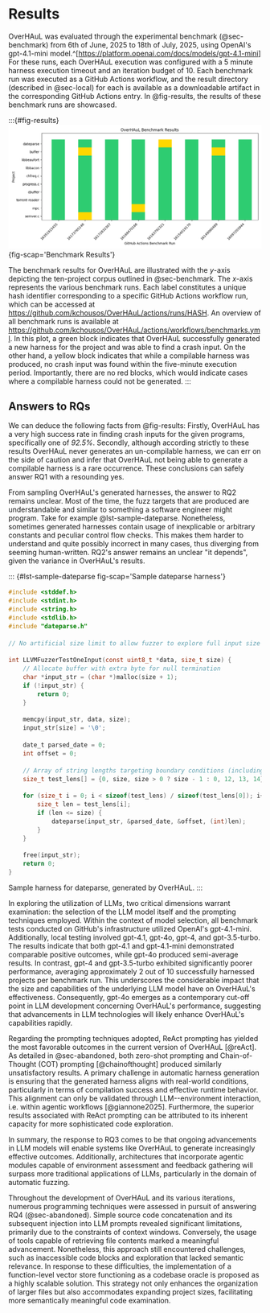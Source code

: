 # Results

OverHAuL was evaluated through the experimental benchmark (@sec-benchmark) from 6th of June, 2025 to 18th of July, 2025, using OpenAI's gpt-4.1-mini model.^[<https://platform.openai.com/docs/models/gpt-4.1-mini>] For these runs, each OverHAuL execution was configured with a 5 minute harness execution timeout and an iteration budget of 10. Each benchmark run was executed as a GitHub Actions workflow, and the result directory (described in @sec-local) for each is available as a downloadable artifact in the corresponding GitHub Actions entry. In @fig-results, the results of these benchmark runs are showcased.

:::{#fig-results}
![](../resources/results.png){fig-scap='Benchmark Results'}

The benchmark results for OverHAuL are illustrated with the $y$-axis depicting the ten-project corpus outlined in @sec-benchmark. The $x$-axis represents the various benchmark runs. Each label constitutes a unique hash identifier corresponding to a specific GitHub Actions workflow run, which can be accessed at <https://github.com/kchousos/OverHAuL/actions/runs/HASH>. An overview of all benchmark runs is available at <https://github.com/kchousos/OverHAuL/actions/workflows/benchmarks.yml>. In this plot, a green block indicates that OverHAuL successfully generated a new harness for the project and was able to find a crash input. On the other hand, a yellow block indicates that while a compilable harness was produced, no crash input was found within the five-minute execution period. Importantly, there are no red blocks, which would indicate cases where a compilable harness could not be generated.
:::

## Answers to RQs

We can deduce the following facts from @fig-results: Firstly, OverHAuL has a very high success rate in finding crash inputs for the given programs, specifically one of *92.5%*. Secondly, although according strictly to these results OverHAuL never generates an un-compilable harness, we can err on the side of caution and infer that OverHAuL not being able to generate a compilable harness is a rare occurrence. These conclusions can safely answer RQ1 with a resounding yes.

From sampling OverHAuL's generated harnesses, the answer to RQ2 remains unclear. Most of the time, the fuzz targets that are produced are understandable and similar to something a software engineer might program. Take for example @lst-sample-dateparse. Nonetheless, sometimes generated harnesses contain usage of inexplicable or arbitrary constants and peculiar control flow checks. This makes them harder to understand and quite possibly incorrect in many cases, thus diverging from seeming human-written. RQ2's answer remains an unclear "it depends", given the variance in OverHAuL's results.

::: {#lst-sample-dateparse fig-scap='Sample dateparse harness'}
```C
#include <stddef.h>
#include <stdint.h>
#include <string.h>
#include <stdlib.h>
#include "dateparse.h"

// No artificial size limit to allow fuzzer to explore full input size for boundaries

int LLVMFuzzerTestOneInput(const uint8_t *data, size_t size) {
    // Allocate buffer with extra byte for null termination
    char *input_str = (char *)malloc(size + 1);
    if (!input_str) {
        return 0;
    }

    memcpy(input_str, data, size);
    input_str[size] = '\0';

    date_t parsed_date = 0;
    int offset = 0;

    // Array of string lengths targeting boundary conditions (including 0 = internal strlen)
    size_t test_lens[] = {0, size, size > 0 ? size - 1 : 0, 12, 13, 14};

    for (size_t i = 0; i < sizeof(test_lens) / sizeof(test_lens[0]); i++) {
        size_t len = test_lens[i];
        if (len <= size) {
            dateparse(input_str, &parsed_date, &offset, (int)len);
        }
    }

    free(input_str);
    return 0;
}
```

Sample harness for dateparse, generated by OverHAuL.
:::

In exploring the utilization of LLMs, two critical dimensions warrant examination: the selection of the LLM model itself and the prompting techniques employed. Within the context of model selection, all benchmark tests conducted on GitHub's infrastructure utilized OpenAI's gpt-4.1-mini. Additionally, local testing involved gpt-4.1, gpt-4o, gpt-4, and gpt-3.5-turbo. The results indicate that both gpt-4.1 and gpt-4.1-mini demonstrated comparable positive outcomes, while gpt-4o produced semi-average results. In contrast, gpt-4 and gpt-3.5-turbo exhibited significantly poorer performance, averaging approximately 2 out of 10 successfully harnessed projects per benchmark run. This underscores the considerable impact that the size and capabilities of the underlying LLM model have on OverHAuL's effectiveness. Consequently, gpt-4o emerges as a contemporary cut-off point in LLM development concerning OverHAuL's performance, suggesting that advancements in LLM technologies will likely enhance OverHAuL's capabilities rapidly.

Regarding the prompting techniques adopted, ReAct prompting has yielded the most favorable outcomes in the current version of OverHAuL [@reAct]. As detailed in @sec-abandoned, both zero-shot prompting and Chain-of-Thought (COT) prompting [@chainofthought] produced similarly unsatisfactory results. A primary challenge in automatic harness generation is ensuring that the generated harness aligns with real-world conditions, particularly in terms of compilation success and effective runtime behavior. This alignment can only be validated through LLM--environment interaction, i.e. within agentic workflows [@giannone2025]. Furthermore, the superior results associated with ReAct prompting can be attributed to its inherent capacity for more sophisticated code exploration.

In summary, the response to RQ3 comes to be that ongoing advancements in LLM models will enable systems like OverHAuL to generate increasingly effective outcomes. Additionally, architectures that incorporate agentic modules capable of environment assessment and feedback gathering will surpass more traditional applications of LLMs, particularly in the domain of automatic fuzzing.

Throughout the development of OverHAuL and its various iterations, numerous programming techniques were assessed in pursuit of answering RQ4 (@sec-abandoned). Simple source code concatenation and its subsequent injection into LLM prompts revealed significant limitations, primarily due to the constraints of context windows. Conversely, the usage of tools capable of retrieving file contents marked a meaningful advancement. Nonetheless, this approach still encountered challenges, such as inaccessible code blocks and exploration that lacked semantic relevance. In response to these difficulties, the implementation of a function-level vector store functioning as a codebase oracle is proposed as a highly scalable solution. This strategy not only enhances the organization of larger files but also accommodates expanding project sizes, facilitating more semantically meaningful code examination.

